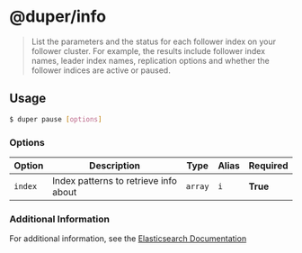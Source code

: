 # @duper/info

> List the parameters and the status for each follower index on your follower cluster. For example, the results include follower index names, leader index names, replication options and whether the follower indices are active or paused.

## Usage

```sh
$ duper pause [options]
```

### Options

| Option | Description | Type | Alias | Required |
| -------- | ----------- | ------- | --------- | ------ |
| `index` | Index patterns to retrieve info about | `array` | `i` | **True** |

### Additional Information

For additional information, see the [Elasticsearch Documentation](https://www.elastic.co/guide/en/elasticsearch/reference/current/ccr-get-follow-info.html)

